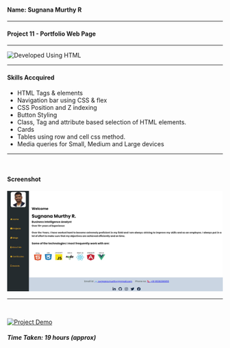 #### Name: Sugnana Murthy R
---

#### Project 11 - Portfolio Web Page
---

![Developed Using HTML](https://img.shields.io/badge/Developed%20Using-HTML%20%26%20CSS-yellowgreen)

---

#### Skills Accquired
- HTML Tags & elements
- Navigation bar using CSS & flex
- CSS Position and Z indexing
- Button Styling
- Class, Tag and attribute based selection of HTML elements.
- Cards
- Tables using row and cell css method.
- Media queries for Small, Medium and Large devices

---
<br>

#### Screenshot
![Project10](./assets/portfolio.png)

---
<br>

[![Project Demo](https://img.shields.io/badge/Project%20Demo-Click%20Here%20for%20%20Live%20Link-yellowgreen?style=flat-square&logo=Product%20Hunt)](https://sugnana-murthy-r-portfolio.netlify.app/)
##### Time Taken: 19 hours (approx)